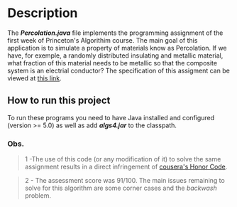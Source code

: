 # Description
 The <strong><i>Percolation.java</i></strong> file implements the programming assignment of the first week of Princeton's Algorithim course.
 The main goal of this application is to simulate a property of materials know as Percolation. If we have, for exemple, a randomly distributed 
insulating and metallic material, what fraction of this material needs to be metallic so that the composite system is an electrial conductor?
 The specification of this assigment can be viewed at [this link](https://coursera.cs.princeton.edu/algs4/assignments/percolation/specification.php).

## How to run this project
 To run these programs you need to have Java installed and configured (version >= 5.0) as well as add <strong><i>algs4.jar</i></strong> to the classpath.

### Obs.

> 1 -The use of this code (or any modification of it) to solve the same assignment results in a direct infringement of [cousera's Honor Code](https://www.coursera.support/s/article/209818863-Coursera-Honor-Code?language=en_US").

> 2 - The assessment score was 91/100. The main issues remaining to solve for this algorithm are some corner cases and the <i>backwash</i> problem.
